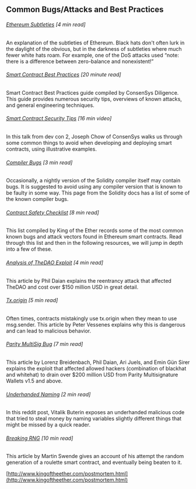 ## Common Bugs/Attacks and Best Practices

###### [Ethereum Subtleties](https://github.com/ethereum/wiki/wiki/subtleties) \[4 min read\]

An explanation of the subtleties of Ethereum. Black hats don't often lurk in the daylight of the obvious, but in the darkness of subtleties where much fewer white hats roam. For example, one of the DoS attacks used “note: there is a difference between zero-balance and nonexistent!”

###### [Smart Contract Best Practices](https://consensys.github.io/smart-contract-best-practices/) \[20 minute read\]

Smart Contract Best Practices guide compiled by ConsenSys Diligence. This guide provides numerous security tips, overviews of known attacks, and general engineering techniques.

###### [Smart Contract Security Tips](https://www.youtube.com/watch?v=_pqDAMRwkzY) \[16 min video\]

In this talk from dev con 2, Joseph Chow of ConsenSys walks us through some common things to avoid when developing and deploying smart contracts, using illustrative examples.

###### [Compiler Bugs](https://www.gitbook.com/book/sunnya97/a-beginner-s-guide-to-ethereum-and-dapp-developme/edit#) \[3 min read\]

Occasionally, a nightly version of the Solidity compiler itself may contain bugs. It is suggested to avoid using any compiler version that is known to be faulty in some way.  This page from the Solidity docs has a list of some of the known compiler bugs.

###### [Contract Safety Checklist](https://www.kingoftheether.com/contract-safety-checklist.html) \[8 min read\]

This list compiled by King of the Ether records some of the most common known bugs and attack vectors found in Ethereum smart contracts.  Read through this list and then in the following resources, we will jump in depth into a few of these.

###### [Analysis of TheDAO Exploit](http://hackingdistributed.com/2016/06/18/analysis-of-the-dao-exploit/) \[4 min read\]

This article by Phil Daian explains the reentrancy attack that affected TheDAO and cost over $150 million USD in great detail.

###### [Tx.origin](http://vessenes.com/tx-origin-and-ethereum-oh-my/) \[5 min read\]

Often times, contracts mistakingly use tx.origin when they mean to use msg.sender.  This article by Peter Vessenes explains why this is dangerous and can lead to malicious behavior.

###### [Parity MultiSig Bug](http://hackingdistributed.com/2017/07/22/deep-dive-parity-bug/) \[7 min read\]

This article by Lorenz Breidenbach, Phil Daian, Ari Juels, and Emin Gün Sirer explains the exploit that affected allowed hackers \(combination of blackhat and whitehat\) to drain over $200 million USD from Parity Multisignature Wallets v1.5 and above.

###### [Underhanded Naming](https://www.reddit.com/r/ethereum/comments/4e5y30/live_example_of_underhanded_solidity_coding_on/) \[2 min read\]

In this reddit post, Vitalik Buterin exposes an underhanded malicious code that tried to steal money by naming variables slightly different things that might be missed by a quick reader.

###### [Breaking RNG](http://martin.swende.se/blog/Breaking_the_house.html) \[10 min read\]

This article by Martin Swende gives an account of his attempt the random generation of a roulette smart contract, and eventually being beaten to it.

[http://www.kingoftheether.com/postmortem.html](http://www.kingoftheether.com/postmortem.html)

